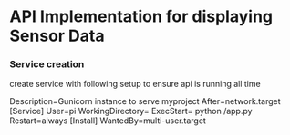# API Implementation for displaying Sensor Data

### Service creation

create service with following setup to ensure api is running all time

Description=Gunicorn instance to serve myproject
After=network.target
[Service]
User=pi
WorkingDirectory=<path>
ExecStart= python <path>/app.py
Restart=always
[Install]
WantedBy=multi-user.target
